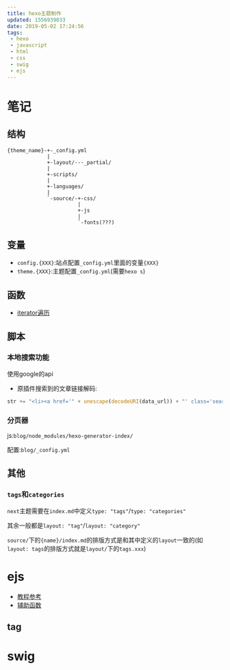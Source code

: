 ```yaml
---
title: hexo主题制作
updated: 1556939033
date: 2019-05-02 17:24:56
tags:
 - hexo
 - javascript
 - html
 - css
 - swig
 - ejs
---
```


# 笔记

## 结构

```
{theme_name}-+-_config.yml
             |
             +-layout/---_partial/
             |
             +-scripts/
             |
             +-languages/
             |
             `-source/-+-css/
                       |
                       +-js
                       |
                       `-fonts(???)
```

## 变量

- `config.{XXX}`:站点配置`_config.yml`里面的变量`{XXX}`
- `theme.{XXX}`:主题配置`_config.yml`(需要`hexo s`)

## 函数

- [iterator遍历](https://www.jb51.net/article/70106.htm)

## 脚本

### 本地搜索功能

使用google的api

- 原插件搜索到的文章链接解码:

```javascript
str += "<li><a href='" + unescape(decodeURI(data_url)) + "' class='search-result-title'>" + data_title + "</a>";
```

### 分页器

js:`blog/node_modules/hexo-generator-index/`

配置:`blog/_config.yml`

## 其他

### `tags`和`categories`

`next`主题需要在`index.md`中定义`type: "tags"`/`type: "categories"`

其余一般都是`layout: "tag"`/`layout: "category"`

`source/`下的`{name}/index.md`的排版方式是和其中定义的`layout`一致的(如`layout: tags`的排版方式就是`layout/`下的`tags.xxx`)

# ejs

- [教程参考](https://segmentfault.com/a/1190000008040387)
- [辅助函数](https://www.jianshu.com/p/81ea81d291fd)

## tag

# swig
